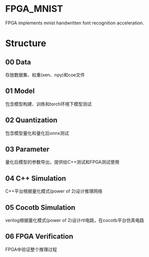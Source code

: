 # FPGA_MNIST
FPGA implements mnist handwritten font recognition acceleration.

# Structure

## 00 Data
存放数据集、权重(xen、npy)和coe文件

## 01 Model
包含模型构建、训练和torch环境下模型测试

## 02 Quantization
包含模型量化和量化后onnx测试

## 03 Parameter
量化后模型的参数导出，提供给C++测试和FPGA测试使用

## 04 C++ Simulation
C++平台根据量化模式(power of 2)设计推理网络

## 05 Cocotb Simulation
verilog根据量化模式(power of 2)设计rtl电路，在cocotb平台仿真电路

## 06 FPGA Verification
FPGA中验证整个推理过程